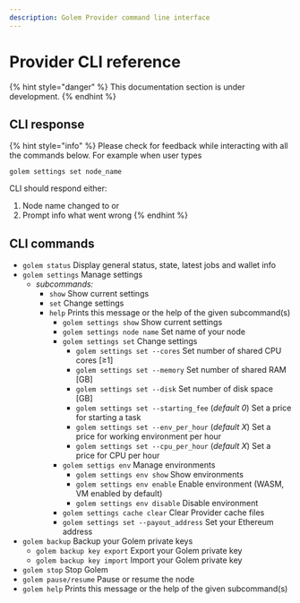 ```yaml
---
description: Golem Provider command line interface
---
```


# Provider CLI reference

{% hint style="danger" %}
This documentation section is under development.
{% endhint %}

## CLI response

{% hint style="info" %}
Please check for feedback while interacting with all the commands below. For example when user types

```text
golem settings set node_name
```

 CLI should respond either:

1. Node name changed to or
2. Prompt info what went wrong
{% endhint %}

##  CLI commands

* `golem status` Display general status, state, latest jobs and wallet info
* `golem settings` Manage settings
  * _subcommands:_
    * `show` Show current settings
    * `set` Change settings
    * `help` Prints this message or the help of the given subcommand\(s\)
      * `golem settings show` Show current settings
      * `golem settings node name` Set name of your node
      * `golem settings set` Change settings
        * `golem settings set --cores` Set number of shared CPU cores \[≥1\]
        * `golem settings set --memory` Set number of shared RAM \[GB\]
        * `golem settings set --disk` Set number of disk space \[GB\]
        * `golem settings set --starting_fee` \(_default 0_\) Set a price for starting a task
        * `golem settings set --env_per_hour` \(_default X_\) Set a price for working environment per hour
        * `golem settings set --cpu_per_hour` \(_default X_\) Set a price for CPU per hour
      * `golem settigs env` Manage environments
        * `golem settings env show` Show environments
        * `golem settings env enable` Enable environment \(WASM, VM enabled by default\)
        * `golem settings env disable` Disable environment
      * `golem settings cache clear` Clear Provider cache files
      * `golem settings set --payout_address` Set your Ethereum address
* `golem backup` Backup your Golem private keys
  * `golem backup key export` Export your Golem private key
  * `golem backup key import` Import your Golem private key
* `golem stop` Stop Golem
* `golem pause/resume` Pause or resume the node
* `golem help` Prints this message or the help of the given subcommand\(s\)

